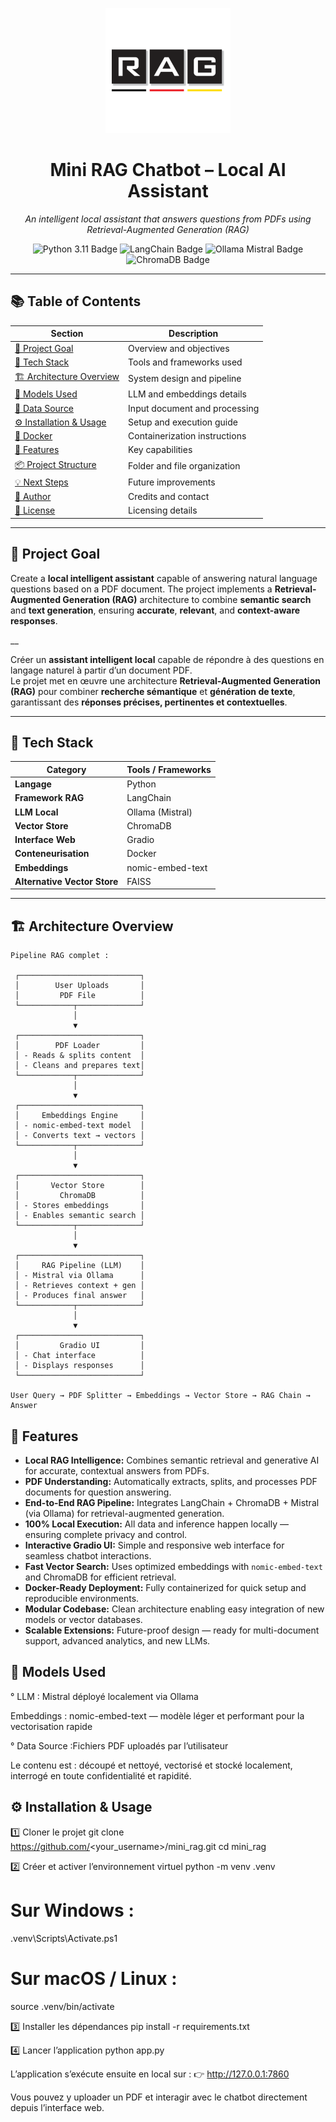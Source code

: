 <p align="center">
  <img src="assets/logo.png" alt="Mini RAG Chatbot Logo" width="200"/>
</p>

<h1 align="center"> Mini RAG Chatbot – Local AI Assistant</h1>

<p align="center">
  <em>An intelligent local assistant that answers questions from PDFs using Retrieval-Augmented Generation (RAG)</em>
</p>

<p align="center">
  <img src="https://img.shields.io/badge/Python-3.11-blue?style=for-the-badge&logo=python&logoColor=white" alt="Python 3.11 Badge"/>
  <img src="https://img.shields.io/badge/LangChain-%2300BFA5.svg?style=for-the-badge&logoColor=white" alt="LangChain Badge"/>
  <img src="https://img.shields.io/badge/Ollama%20%2F%20Mistral-8A2BE2?style=for-the-badge&logo=openai&logoColor=white" alt="Ollama Mistral Badge"/>
  <img src="https://img.shields.io/badge/ChromaDB-orange?style=for-the-badge&logo=databricks&logoColor=white" alt="ChromaDB Badge"/>
</p>

---

## 📚 Table of Contents
| Section | Description |
|----------|--------------|
| [🎯 Project Goal](#-project-goal) | Overview and objectives |
| [🧩 Tech Stack](#-tech-stack) | Tools and frameworks used |
| [🏗️ Architecture Overview](#️-architecture-overview) | System design and pipeline |
| [🧠 Models Used](#-models-used) | LLM and embeddings details |
| [📄 Data Source](#-data-source) | Input document and processing |
| [⚙️ Installation & Usage](#️-installation--usage) | Setup and execution guide |
| [🐳 Docker](#-docker-optionnel) | Containerization instructions |
| [🚀 Features](#-features) | Key capabilities |
| [📦 Project Structure](#-project-structure) | Folder and file organization |
| [💡 Next Steps](#-next-steps) | Future improvements |
| [👤 Author](#-author) | Credits and contact |
| [📝 License](#-license) | Licensing details |


---

## 🎯 Project Goal

Create a **local intelligent assistant** capable of answering natural language questions based on a PDF document.
The project implements a **Retrieval-Augmented Generation (RAG)** architecture to combine **semantic search** and **text generation**, ensuring **accurate**, **relevant**, and **context-aware responses**. 

__

Créer un **assistant intelligent local** capable de répondre à des questions en langage naturel à partir d’un document PDF.  
Le projet met en œuvre une architecture **Retrieval-Augmented Generation (RAG)** pour combiner **recherche sémantique** et **génération de texte**, garantissant des **réponses précises, pertinentes et contextuelles**.

---

## 🧩 Tech Stack

| Category | Tools / Frameworks |
|-----------|--------------------|
| **Langage** | Python |
| **Framework RAG** | LangChain |
| **LLM Local** | Ollama (Mistral) |
| **Vector Store** | ChromaDB |
| **Interface Web** | Gradio |
| **Conteneurisation** | Docker |
| **Embeddings** | nomic-embed-text |
| **Alternative Vector Store** | FAISS |

---

## 🏗️ Architecture Overview

```text
Pipeline RAG complet :

 ┌───────────────────────────┐
 │        User Uploads       │
 │         PDF File          │
 └────────────┬──────────────┘
              │
              ▼
 ┌───────────────────────────┐
 │        PDF Loader         │
 │ - Reads & splits content  │
 │ - Cleans and prepares text│
 └────────────┬──────────────┘
              │
              ▼
 ┌───────────────────────────┐
 │     Embeddings Engine     │
 │ - nomic-embed-text model  │
 │ - Converts text → vectors │
 └────────────┬──────────────┘
              │
              ▼
 ┌───────────────────────────┐
 │       Vector Store        │
 │         ChromaDB          │
 │ - Stores embeddings       │
 │ - Enables semantic search │
 └────────────┬──────────────┘
              │
              ▼
 ┌───────────────────────────┐
 │     RAG Pipeline (LLM)    │
 │ - Mistral via Ollama      │
 │ - Retrieves context + gen │
 │ - Produces final answer   │
 └────────────┬──────────────┘
              │
              ▼
 ┌───────────────────────────┐
 │         Gradio UI         │
 │ - Chat interface          │
 │ - Displays responses      │
 └───────────────────────────┘

User Query → PDF Splitter → Embeddings → Vector Store → RAG Chain → Answer

```
## 🚀 Features

- **Local RAG Intelligence:** Combines semantic retrieval and generative AI for accurate, contextual answers from PDFs.  
- **PDF Understanding:** Automatically extracts, splits, and processes PDF documents for question answering.  
- **End-to-End RAG Pipeline:** Integrates LangChain + ChromaDB + Mistral (via Ollama) for retrieval-augmented generation.  
- **100% Local Execution:** All data and inference happen locally — ensuring complete privacy and control.  
- **Interactive Gradio UI:** Simple and responsive web interface for seamless chatbot interactions.  
- **Fast Vector Search:** Uses optimized embeddings with `nomic-embed-text` and ChromaDB for efficient retrieval.  
- **Docker-Ready Deployment:** Fully containerized for quick setup and reproducible environments.  
- **Modular Codebase:** Clean architecture enabling easy integration of new models or vector databases.  
- **Scalable Extensions:** Future-proof design — ready for multi-document support, advanced analytics, and new LLMs.  


## 🧠 Models Used

° LLM : Mistral déployé localement via Ollama

Embeddings : nomic-embed-text — modèle léger et performant pour la vectorisation rapide

° Data Source :Fichiers PDF uploadés par l’utilisateur

Le contenu est : découpé et nettoyé, vectorisé et stocké localement, interrogé en toute confidentialité et rapidité.

## ⚙️ Installation & Usage
1️⃣ Cloner le projet
git clone https://github.com/<your_username>/mini_rag.git
cd mini_rag

2️⃣ Créer et activer l’environnement virtuel
python -m venv .venv
# Sur Windows :
.venv\Scripts\Activate.ps1
# Sur macOS / Linux :
source .venv/bin/activate

3️⃣ Installer les dépendances
pip install -r requirements.txt

4️⃣ Lancer l’application
python app.py


L’application s’exécute ensuite en local sur :
👉 http://127.0.0.1:7860

Vous pouvez y uploader un PDF et interagir avec le chatbot directement depuis l’interface web.

